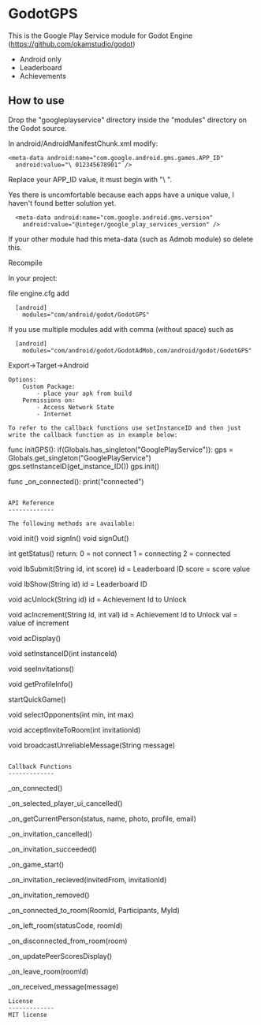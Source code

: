 GodotGPS
========

This is the Google Play Service module for Godot Engine (https://github.com/okamstudio/godot)
- Android only
- Leaderboard
- Achievements

How to use
----------
Drop the "googleplayservice" directory inside the "modules" directory on the Godot source.

In android/AndroidManifestChunk.xml modify:
```
<meta-data android:name="com.google.android.gms.games.APP_ID"
  android:value="\ 012345678901" /> 
```
Replace your APP_ID value, it must begin with "\ ".

Yes there is uncomfortable because each apps have a unique value, I haven't found better solution yet.

```
  <meta-data android:name="com.google.android.gms.version"
    android:value="@integer/google_play_services_version" />
```
If your other module had this meta-data (such as Admob module) so delete this.

Recompile

In your project:

file engine.cfg add
```
  [android]
    modules="com/android/godot/GodotGPS"
``` 
If you use multiple modules add with comma (without space) such as
```
  [android]
    modules="com/android/godot/GodotAdMob,com/android/godot/GodotGPS"
```
Export->Target->Android

	Options:
		Custom Package:
			- place your apk from build
		Permissions on:
			- Access Network State
			- Internet
```
To refer to the callback functions use setInstanceID and then just write the callback function as in example below:
```
func initGPS():
	if(Globals.has_singleton("GooglePlayService")):
		gps	= Globals.get_singleton("GooglePlayService")
		gps.setInstanceID(get_instance_ID())
        gps.init()

func _on_connected():
	print("connected")            
```

API Reference
-------------

The following methods are available:
```
  void init()
  void signIn()
  void signOut()
	
  int getStatus()
    return:
    0 = not connect
    1 = connecting
    2 = connected
  
  void lbSubmit(String id, int score)
    id = Leaderboard ID
    score = score value
  
  void lbShow(String id)
    id = Leaderboard ID

  void acUnlock(String id)
    id = Achievement Id to Unlock
    
  void acIncrement(String id, int val)
    id = Achievement Id to Unlock
    val = value of increment
  
  void acDisplay()
  
  void setInstanceID(int instanceId)
  
  void seeInvitations()
  
  void getProfileInfo()
  
  startQuickGame()
  
  void selectOpponents(int min, int max)
  
  void acceptInviteToRoom(int invitationId)
  
  void broadcastUnreliableMessage(String message)
```

Callback Functions
-------------
```
_on_connected()

_on_selected_player_ui_cancelled()

_on_getCurrentPerson(status, name, photo, profile, email)

_on_invitation_cancelled()

_on_invitation_succeeded()

_on_game_start()

_on_invitation_recieved(invitedFrom, invitationId)

_on_invitation_removed()

_on_connected_to_room(RoomId, Participants, MyId)

_on_left_room(statusCode, roomId)

_on_disconnected_from_room(room)

_on_updatePeerScoresDisplay()

_on_leave_room(roomId)

_on_received_message(message)

```
License
-------------
MIT license
